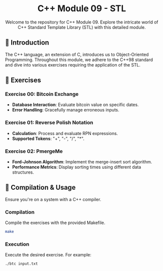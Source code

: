 <div align='center'>

<h1>C++ Module 09 - STL</h1>
<p>Welcome to the repository for C++ Module 09. Explore the intricate world of C++ Standard Template Library (STL) with this detailed module.</p>


</div>

## 📜 Introduction
The C++ language, an extension of C, introduces us to Object-Oriented Programming. Throughout this module, we adhere to the C++98 standard and dive into various exercises requiring the application of the STL.

## 📌 Exercises

### Exercise 00: Bitcoin Exchange
<ul>
    <li><strong>Database Interaction</strong>: Evaluate bitcoin value on specific dates.</li>
    <li><strong>Error Handling</strong>: Gracefully manage erroneous inputs.</li>
</ul>

### Exercise 01: Reverse Polish Notation
<ul>
    <li><strong>Calculation</strong>: Process and evaluate RPN expressions.</li>
    <li><strong>Supported Tokens</strong>: "+", "-", "/", "*".</li>
</ul>

### Exercise 02: PmergeMe
<ul>
    <li><strong>Ford-Johnson Algorithm</strong>: Implement the merge-insert sort algorithm.</li>
    <li><strong>Performance Metrics</strong>: Display sorting times using different data structures.</li>
</ul>

## 🚀 Compilation & Usage
Ensure you're on a system with a C++ compiler.

### Compilation
Compile the exercises with the provided Makefile.
```bash
make
```

### Execution
Execute the desired exercise. For example:
```bash
./btc input.txt
```

